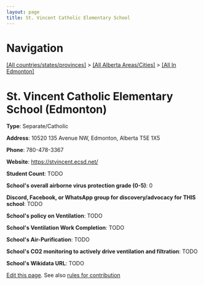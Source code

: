 ```yaml
---
layout: page
title: St. Vincent Catholic Elementary School
---
```

# Navigation

[[All countries/states/provinces]](../../..) > [[All Alberta Areas/Cities]](../..) > [[All In Edmonton]](..)

# St. Vincent Catholic Elementary School (Edmonton)

**Type**: Separate/Catholic

**Address**: 10520 135 Avenue NW, Edmonton, Alberta T5E 1X5

**Phone**: 780-478-3367

**Website**: <https://stvincent.ecsd.net/>

**Student Count**: TODO

**School's overall airborne virus protection grade (0-5)**: 0

**Discord, Facebook, or WhatsApp group for discovery/advocacy for THIS school**: TODO

**School's policy on Ventilation**: TODO

**School's Ventilation Work Completion**: TODO

**School's Air-Purification**: TODO

**School's CO2 monitoring to actively drive ventilation and filtration**: TODO

**School's Wikidata URL**: TODO


[Edit this page](https://github.com/ventilate-schools/AB/edit/main/./Edmonton/St._Vincent_Catholic_Elementary_School.md). See also [rules for contribution](../../../contribution-rules/)